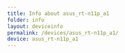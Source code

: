 ```yaml
---
title: Info about asus_rt-n11p_a1
folder: info
layout: deviceinfo
permalink: /devices/asus_rt-n11p_a1/
device: asus_rt-n11p_a1
---
```


